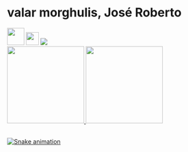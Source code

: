 # valar morghulis, José Roberto

<img height="40em" src="https://user-images.githubusercontent.com/40812505/123888140-33bf6580-d929-11eb-8cd7-913b5b8e954c.png"/>
<a href="https://www.instagram.com/jrlimax/" width="30em"><img width="30em" src="https://user-images.githubusercontent.com/40812505/123893035-0a570780-d932-11eb-8fa7-236d9d8902c1.png"></a>
<a href="https://www.linkedin.com/in/rafaella-ballerini-45875016a" width="30em"><img src="https://img.shields.io/badge/-LinkedIn-%230077B5?style=for-the-badge&logo=linkedin&logoColor=white" target="_blank"></a> 

<div>
<a href="https://github.com/jrlimax">
<img height="180em" src="https://github-readme-stats.vercel.app/api?username=jrlimax&show_icons=true&theme=midnight-purple&include_all_commits=true"/>
<img height="180em" src="https://github-readme-stats.vercel.app/api/top-langs/?username=jrlimax&layout=compact&langs_count=6&theme=midnight-purple"/>
</div><br>

![Snake animation](https://github.com/jrlimax/rafaballerini/blob/output/github-contribution-grid-snake.svg)

<!--
**jrlimax/jrlimax** is a ✨ _special_ ✨ repository because its `README.md` (this file) appears on your GitHub profile.

Here are some ideas to get you started:

- 🔭 I’m currently working on ...
- 🌱 I’m currently learning ...
- 👯 I’m looking to collaborate on ...
- 🤔 I’m looking for help with ...
- 💬 Ask me about ...
- 📫 How to reach me: ...
- 😄 Pronouns: ...
- ⚡ Fun fact: ...
-->
